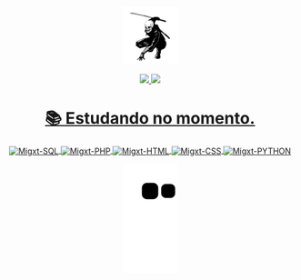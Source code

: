 <div align="center">
  <img align="center" witdh="100" height="100" src="assets/stickersk.png">
</div>

<br>

<div align="center">
  <a href="https://github.com/Migxt">
  <img height="180em" src="https://github-readme-stats.vercel.app/api?username=Migxt&show_icons=true&theme=midnight-purple&include_all_commits=true&count_private=true"/>
  <img height="180em" src="https://github-readme-stats.vercel.app/api/top-langs/?username=Migxt&layout=compact&langs_count=7&theme=midnight-purple"/>
</div>

<h1 align="center">📚 Estudando no momento.</h1>

<div style="display: inline_block" align="center">
  <img align="center" alt="Migxt-SQL" src="https://img.shields.io/badge/MYSQL-77b1dd?style=for-the-badge&logo=mysql&logoColor=white">
  <img align="center" alt="Migxt-PHP" src="https://img.shields.io/badge/PHP-9578e9?style=for-the-badge&logo=php&logoColor=white">
  <img align="center" alt="Migxt-HTML"src="https://img.shields.io/badge/HTML5-E34F26?style=for-the-badge&logo=html5&logoColor=white">
  <img align="center" alt="Migxt-CSS" src="https://img.shields.io/badge/CSS3-1572B6?style=for-the-badge&logo=css3&logoColor=white">
  <img align="center" alt="Migxt-PYTHON" src="https://img.shields.io/badge/PYTHON-e8a655?style=for-the-badge&logo=python&logoColor=white">
   <br>
</div>
  
<div align="center">
  
  ![Snake animation](https://github.com/Migxt/Migxt/blob/output/github-contribution-grid-snake.svg)

</div>
